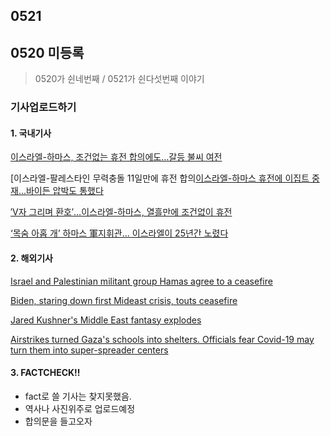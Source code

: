 ## 0521
## 0520 미등록 
> 0520가 쉰네번째 / 0521가 쉰다섯번째 이야기
### 기사업로드하기
#### 1. 국내기사

[이스라엘-하마스, 조건없는 휴전 합의에도…갈등 불씨 여전](https://www.donga.com/news/Inter/article/all/20210521/107041220/1)

[이스라엘-팔레스타인 무력충돌 11일만에 휴전 합의[이스라엘-하마스 휴전에 이집트 중재…바이든 압박도 통했다](https://m.yna.co.kr/view/AKR20210521042500009?section=international/all)

[′V자 그리며 환호′…이스라엘-하마스, 열흘만에 조건없이 휴전](https://www.yna.co.kr/view/IPT20210521000008365)

[‘목숨 아홉 개’ 하마스 軍지휘관... 이스라엘이 25년간 노렸다](https://www.chosun.com/international/mideast-africa-latin/2021/05/20/YCOTXZKLPZGUBDHFIZQJ4SAWYM/)
>

#### 2. 해외기사

[Israel and Palestinian militant group Hamas agree to a ceasefire](https://edition.cnn.com/2021/05/20/middleeast/israel-palestinian-gaza-conflict-ceasefire-intl/index.html)

[Biden, staring down first Mideast crisis, touts ceasefire](https://edition.cnn.com/2021/05/20/politics/joe-biden-benjamin-netanyahu/index.html)

[Jared Kushner's Middle East fantasy explodes](https://edition.cnn.com/2021/05/20/opinions/jared-kushners-middle-east-fantasy-bergen/index.html)

[Airstrikes turned Gaza's schools into shelters. Officials fear Covid-19 may turn them into super-spreader centers](https://edition.cnn.com/2021/05/20/middleeast/gaza-covid-conflict-intl/index.html)

>

#### 3. FACTCHECK!!

* fact로 쓸 기사는 찾지못했음.
* 역사나 사진위주로 업로드예정
* 합의문을 들고오자